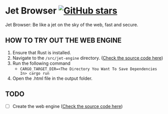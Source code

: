# Jet Browser [![GitHub stars](https://img.shields.io/github/stars/MaiFOSS/jet-browser?style=social)](https://github.com/MaiFOSS/jet-browser)
Jet Browser: Be like a jet on the sky of the web, fast and secure.

## HOW TO TRY OUT THE WEB ENGINE

1. Ensure that Rust is installed.
2. Navigate to the ```/src/jet-engine``` directory. ([Check the source code here](src/jet-engine))
3. Run the following command
   - ```CARGO_TARGET_DIR=<The Directory You Want To Save Dependencies In> cargo run```
4. Open the .html file in the output folder.

## TODO

- [ ] Create the web engine ([Check the source code here](src/jet-engine))
